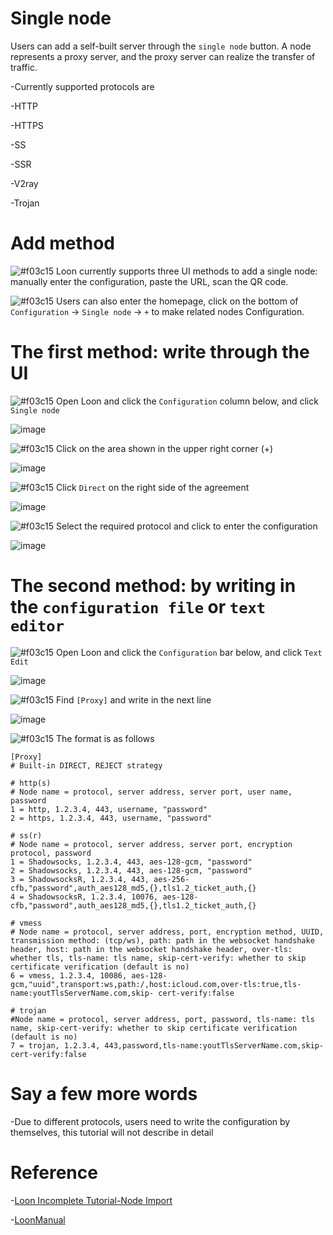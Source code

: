 # Single node

Users can add a self-built server through the `single node` button. A node represents a proxy server, and the proxy server can realize the transfer of traffic.

-Currently supported protocols are

  -HTTP
  
  -HTTPS
  
  -SS
  
  -SSR
  
  -V2ray
  
  -Trojan

# Add method

![#f03c15](https://placehold.it/15/f03c15/000000?text=+) Loon currently supports three UI methods to add a single node: manually enter the configuration, paste the URL, scan the QR code.

![#f03c15](https://placehold.it/15/f03c15/000000?text=+) Users can also enter the homepage, click on the bottom of `Configuration` -> `Single node` -> `+` to make related nodes Configuration.

# The first method: write through the UI

![#f03c15](https://placehold.it/15/f03c15/000000?text=+) Open Loon and click the `Configuration` column below, and click `Single node`

![image](https://raw.githubusercontent.com/chiupam/tutorial-image/master/Loon/Plus/Proxy_UI_1.jpg)

![#f03c15](https://placehold.it/15/f03c15/000000?text=+) Click on the area shown in the upper right corner (+)

![image](https://raw.githubusercontent.com/chiupam/tutorial-image/master/Loon/Plus/Proxy_UI_2.jpg)

![#f03c15](https://placehold.it/15/f03c15/000000?text=+) Click `Direct` on the right side of the agreement

![image](https://raw.githubusercontent.com/chiupam/tutorial-image/master/Loon/Plus/Proxy_UI_3.jpg)

![#f03c15](https://placehold.it/15/f03c15/000000?text=+) Select the required protocol and click to enter the configuration

![image](https://raw.githubusercontent.com/chiupam/tutorial-image/master/Loon/Plus/Proxy_UI_4.jpg)

# The second method: by writing in the `configuration file` or `text editor`

![#f03c15](https://placehold.it/15/f03c15/000000?text=+) Open Loon and click the `Configuration` bar below, and click `Text Edit`

![image](https://raw.githubusercontent.com/chiupam/tutorial-image/master/Loon/Plus/Proxy_Conf_1.jpg)

![#f03c15](https://placehold.it/15/f03c15/000000?text=+) Find `[Proxy]` and write in the next line

![image](https://raw.githubusercontent.com/chiupam/tutorial-image/master/Loon/Plus/Proxy_Conf_2.jpg)

![#f03c15](https://placehold.it/15/f03c15/000000?text=+) The format is as follows

```
[Proxy]
# Built-in DIRECT, REJECT strategy

# http(s)
# Node name = protocol, server address, server port, user name, password
1 = http, 1.2.3.4, 443, username, "password"
2 = https, 1.2.3.4, 443, username, "password"

# ss(r)
# Node name = protocol, server address, server port, encryption protocol, password
1 = Shadowsocks, 1.2.3.4, 443, aes-128-gcm, "password"
2 = Shadowsocks, 1.2.3.4, 443, aes-128-gcm, "password"
3 = ShadowsocksR, 1.2.3.4, 443, aes-256-cfb,"password",auth_aes128_md5,{},tls1.2_ticket_auth,{}
4 = ShadowsocksR, 1.2.3.4, 10076, aes-128-cfb,"password",auth_aes128_md5,{},tls1.2_ticket_auth,{}

# vmess
# Node name = protocol, server address, port, encryption method, UUID, transmission method: (tcp/ws), path: path in the websocket handshake header, host: path in the websocket handshake header, over-tls: whether tls, tls-name: tls name, skip-cert-verify: whether to skip certificate verification (default is no)
6 = vmess, 1.2.3.4, 10086, aes-128-gcm,"uuid",transport:ws,path:/,host:icloud.com,over-tls:true,tls-name:youtTlsServerName.com,skip- cert-verify:false

# trojan
#Node name = protocol, server address, port, password, tls-name: tls name, skip-cert-verify: whether to skip certificate verification (default is no)
7 = trojan, 1.2.3.4, 443,password,tls-name:youtTlsServerName.com,skip-cert-verify:false
```

# Say a few more words

-Due to different protocols, users need to write the configuration by themselves, this tutorial will not describe in detail

# Reference

-[Loon Incomplete Tutorial-Node Import](https://www.notion.so/1-9809ce5acf524d868affee8dd5fc0a6e#d8572e22c34e483589a445b174eec2bb)

-[LoonManual](https://github.com/Loon0x00/LoonManual/blob/master/README.md)
